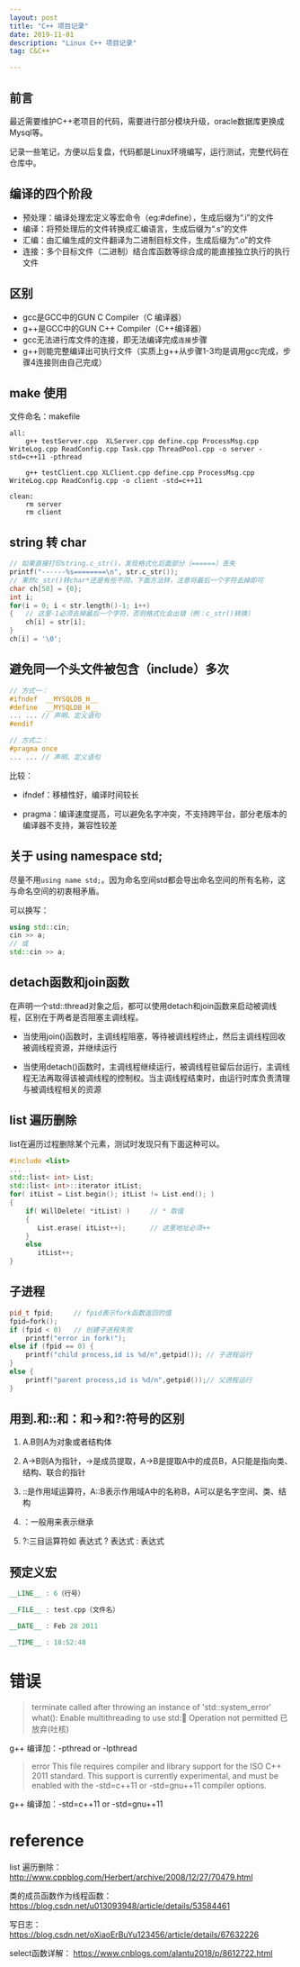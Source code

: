 ```yaml
---
layout: post
title: "C++ 项目记录"
date: 2019-11-01
description: "Linux C++ 项目记录"
tag: C&C++

---
```


## 前言

最近需要维护C++老项目的代码，需要进行部分模块升级，oracle数据库更换成Mysql等。

记录一些笔记，方便以后复盘，代码都是Linux环境编写，运行测试，完整代码在仓库中。


## 编译的四个阶段

- 预处理：编译处理宏定义等宏命令（eg:#define），生成后缀为“.i”的文件 　　
- 编译：将预处理后的文件转换成汇编语言，生成后缀为“.s”的文件 　　
- 汇编：由汇编生成的文件翻译为二进制目标文件，生成后缀为“.o”的文件 　　
- 连接：多个目标文件（二进制）结合库函数等综合成的能直接独立执行的执行文件


## 区别

- gcc是GCC中的GUN C Compiler（C 编译器） 
- g++是GCC中的GUN C++ Compiler（C++编译器）
- gcc无法进行库文件的连接，即无法编译完成`连接`步骤
- g++则能完整编译出可执行文件（实质上g++从步骤1-3均是调用gcc完成，步骤4连接则由自己完成）


## make 使用

文件命名：makefile

```
all:
	g++ testServer.cpp  XLServer.cpp define.cpp ProcessMsg.cpp WriteLog.cpp ReadConfig.cpp Task.cpp ThreadPool.cpp -o server -std=c++11 -pthread

	g++ testClient.cpp XLClient.cpp define.cpp ProcessMsg.cpp WriteLog.cpp ReadConfig.cpp -o client -std=c++11

clean:
	rm server
	rm client
```


## string 转 char

```C++
// 如果直接打印string.c_str()，发现格式化后面部分（======）丢失
printf("------%s========\n", str.c_str());
// 果然c_str()转char*还是有些不同，下面方法转，注意将最后一个字符去掉即可
char ch[50] = {0}; 
int i;
for(i = 0; i < str.length()-1; i++)
{	// 这里-1必须去掉最后一个字符，否则格式化会出错（例：c_str()转换）
    ch[i] = str[i];
}
ch[i] = '\0';
```


## 避免同一个头文件被包含（include）多次 

```C++
// 方式一：
#ifndef  __MYSQLDB_H__
#define  __MYSQLDB_H__
... ... // 声明、定义语句
#endif

// 方式二：
#pragma once
... ... // 声明、定义语句
```

比较：

- ifndef：移植性好，编译时间较长

- pragma：编译速度提高，可以避免名字冲突，不支持跨平台，部分老版本的编译器不支持，兼容性较差



## 关于 using namespace std; 

尽量不用`using name std;`。因为命名空间std都会导出命名空间的所有名称，这与命名空间的初衷相矛盾。

可以换写：
```C++
using std::cin;
cin >> a;
// 或
std::cin >> a;
```


## detach函数和join函数

在声明一个std::thread对象之后，都可以使用detach和join函数来启动被调线程，区别在于两者是否阻塞主调线程。

- 当使用join()函数时，主调线程阻塞，等待被调线程终止，然后主调线程回收被调线程资源，并继续运行

- 当使用detach()函数时，主调线程继续运行，被调线程驻留后台运行，主调线程无法再取得该被调线程的控制权。当主调线程结束时，由运行时库负责清理与被调线程相关的资源


## list 遍历删除

list在遍历过程删除某个元素，测试时发现只有下面这种可以。

```C++
#include <list>
...
std::list< int> List;
std::list< int>::iterator itList;
for( itList = List.begin(); itList != List.end(); )
{
    if( WillDelete( *itList) )     // * 取值
    {
       List.erase( itList++);      // 这里地址必须++
    }
    else
       itList++;
}
```


## 子进程

```C++
pid_t fpid;     // fpid表示fork函数返回的值  
fpid=fork();   
if (fpid < 0)   // 创建子进程失败
    printf("error in fork!");   
else if (fpid == 0) {  
    printf("child process,id is %d/n",getpid()); // 子进程运行 
}  
else {  
    printf("parent process,id is %d/n",getpid());// 父进程运行
}  
```


## 用到.和::和：和->和?:符号的区别

1. A.B则A为对象或者结构体

2. A->B则A为指针，->是成员提取，A->B是提取A中的成员B，A只能是指向类、结构、联合的指针

3. ::是作用域运算符，A::B表示作用域A中的名称B，A可以是名字空间、类、结构

4. ：一般用来表示继承

5. ?:三目运算符如 表达式 ? 表达式 : 表达式


## 预定义宏
```C++
__LINE__ : 6（行号）

__FILE__ : test.cpp（文件名）

__DATE__ : Feb 28 2011

__TIME__ : 18:52:48
```


# 错误

> terminate called after throwing an instance of 'std::system_error'
  what():  Enable multithreading to use std::thread: Operation not permitted
 已放弃(吐核)

g++ 编译加：-pthread or -lpthread


> error This file requires compiler and library support for the ISO C++ 2011 standard. This support is currently experimental, and must be enabled with the -std=c++11 or -std=gnu++11 compiler options.

g++ 编译加：-std=c++11 or -std=gnu++11


# reference


list 遍历删除：
http://www.cppblog.com/Herbert/archive/2008/12/27/70479.html

类的成员函数作为线程函数：
https://blog.csdn.net/u013093948/article/details/53584461

写日志：
https://blog.csdn.net/oXiaoErBuYu123456/article/details/67632226


select函数详解：
https://www.cnblogs.com/alantu2018/p/8612722.html

